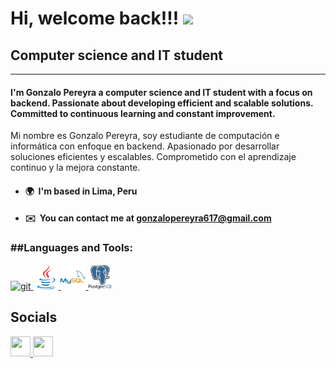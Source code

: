# Hi, welcome back!!! ![](https://user-images.githubusercontent.com/18350557/176309783-0785949b-9127-417c-8b55-ab5a4333674e.gif) 

## Computer science and IT student
-----------------
#### I'm Gonzalo Pereyra a computer science and IT student with a focus on backend. Passionate about developing efficient and scalable solutions. Committed to continuous learning and constant improvement.

Mi nombre es Gonzalo Pereyra, soy estudiante de computación e informática con enfoque en backend. Apasionado por desarrollar soluciones eficientes y escalables. Comprometido con el aprendizaje continuo y la mejora constante.

* #### 🌍  I'm based in Lima, Peru
* #### ✉️  You can contact me at [gonzalopereyra617@gmail.com](mailto:gonzalopereyra617@gmail.com)


</p> <h3 align="left">##Languages and Tools:</h3>
<p align="left"> <a href="https://git-scm.com/" target="_blank" rel="noreferrer"> <img src="https://www.vectorlogo.zone/logos/git-scm/git-scm-icon.svg" alt="git" width="40" height="40"/> </a> <a href="https://www.java.com" target="_blank" rel="noreferrer"> <img src="https://raw.githubusercontent.com/devicons/devicon/master/icons/java/java-original.svg" alt="java" width="40" height="40"/> </a> <a href="https://www.mysql.com/" target="_blank" rel="noreferrer"> <img src="https://raw.githubusercontent.com/devicons/devicon/master/icons/mysql/mysql-original-wordmark.svg" alt="mysql" width="40" height="40"/> </a> <a href="https://www.postgresql.org" target="_blank" rel="noreferrer"> <img src="https://raw.githubusercontent.com/devicons/devicon/master/icons/postgresql/postgresql-original-wordmark.svg" alt="postgresql" width="40" height="40"/> </a> </p>

## Socials
<p align="left"> <a href="https://www.github.com/pereyragonzalo" target="_blank" rel="noreferrer"> <picture> <source media="(prefers-color-scheme: dark)" srcset="https://raw.githubusercontent.com/danielcranney/readme-generator/main/public/icons/socials/github-dark.svg" /> <source media="(prefers-color-scheme: light)" srcset="https://raw.githubusercontent.com/danielcranney/readme-generator/main/public/icons/socials/github.svg" /> <img src="https://raw.githubusercontent.com/danielcranney/readme-generator/main/public/icons/socials/github.svg" width="32" height="32" /> </picture> </a> <a href="https://www.linkedin.com/in/pereyra-gonzalo/" target="_blank" rel="noreferrer"> <picture> <source media="(prefers-color-scheme: dark)" srcset="https://raw.githubusercontent.com/danielcranney/readme-generator/main/public/icons/socials/linkedin-dark.svg" /> <source media="(prefers-color-scheme: light)" srcset="https://raw.githubusercontent.com/danielcranney/readme-generator/main/public/icons/socials/linkedin.svg" /> <img src="https://raw.githubusercontent.com/danielcranney/readme-generator/main/public/icons/socials/linkedin.svg" width="32" height="32" /> </picture> </a></p>
